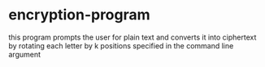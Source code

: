 # encryption-program
this program prompts the user for plain text and converts it into ciphertext by rotating each letter by k positions
specified in the command line argument
